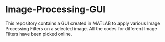 # Image-Processing-GUI

This repository contains a GUI created in MATLAB to apply various Image Processing Filters on a selected image. All the codes for different Image Filters have been picked online.

